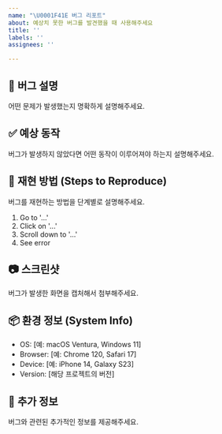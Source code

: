 ```yaml
---
name: "\U0001F41E 버그 리포트"
about: 예상치 못한 버그를 발견했을 때 사용해주세요
title: ''
labels: ''
assignees: ''

---
```


## 🐛 버그 설명
어떤 문제가 발생했는지 명확하게 설명해주세요.

## ✅ 예상 동작
버그가 발생하지 않았다면 어떤 동작이 이루어져야 하는지 설명해주세요.

## 📝 재현 방법 (Steps to Reproduce)
버그를 재현하는 방법을 단계별로 설명해주세요.
1. Go to '...'
2. Click on '...'
3. Scroll down to '...'
4. See error

## 📷 스크린샷
버그가 발생한 화면을 캡처해서 첨부해주세요.

## 📦 환경 정보 (System Info)
- OS: [예: macOS Ventura, Windows 11]
- Browser: [예: Chrome 120, Safari 17]
- Device: [예: iPhone 14, Galaxy S23]
- Version: [해당 프로젝트의 버전]

## 📌 추가 정보
버그와 관련된 추가적인 정보를 제공해주세요.
